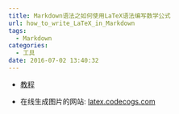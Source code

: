 ```yaml
---
title: Markdown语法之如何使用LaTeX语法编写数学公式
url: how_to_write_LaTeX_in_Markdown
tags:
  - Markdown
categories:
  - 工具
date: 2016-07-02 13:40:32
---
```


- [教程](http://blog.csdn.net/lanxuezaipiao/article/details/44341645)

- 在线生成图片的网站: [latex.codecogs.com](http://latex.codecogs.com/eqneditor/editor.php?lang=zh-cn)
